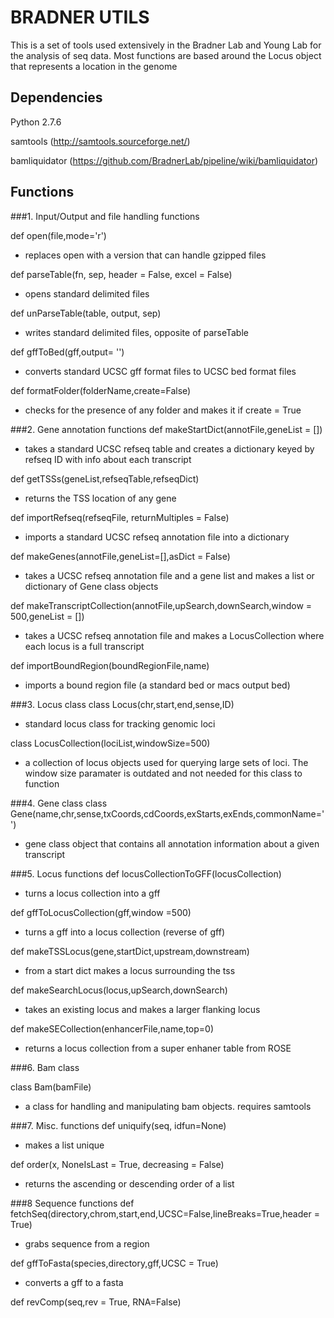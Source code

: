 BRADNER UTILS
================

This is a set of tools used extensively in the Bradner Lab and Young Lab for the analysis of seq data. Most functions are based around the Locus object that represents a location in the genome

Dependencies
-----------------

Python 2.7.6

samtools (http://samtools.sourceforge.net/)

bamliquidator (https://github.com/BradnerLab/pipeline/wiki/bamliquidator)

Functions
-----------------

###1. Input/Output and file handling functions

def open(file,mode='r')

- replaces open with a version that can handle gzipped files

def parseTable(fn, sep, header = False, excel = False)

- opens standard delimited files

def unParseTable(table, output, sep) 

- writes standard delimited files, opposite of parseTable

def gffToBed(gff,output= '')

- converts standard UCSC gff format files to UCSC bed format files

def formatFolder(folderName,create=False)

- checks for the presence of any folder and makes it if create = True

###2. Gene annotation functions
def makeStartDict(annotFile,geneList = [])

- takes a standard UCSC refseq table and creates a dictionary keyed by refseq ID with info about each transcript

def getTSSs(geneList,refseqTable,refseqDict)

- returns the TSS location of any gene

def importRefseq(refseqFile, returnMultiples = False)

- imports a standard UCSC refseq annotation file into a dictionary

def makeGenes(annotFile,geneList=[],asDict = False) 

- takes a UCSC refseq annotation file and a gene list and makes a list or dictionary of Gene class objects

def makeTranscriptCollection(annotFile,upSearch,downSearch,window = 500,geneList = []) 

- takes a UCSC refseq annotation file and makes a LocusCollection where each locus is a full transcript

def importBoundRegion(boundRegionFile,name) 

- imports a bound region file (a standard bed or macs output bed)

###3. Locus class
class Locus(chr,start,end,sense,ID) 

- standard locus class for tracking genomic loci

class LocusCollection(lociList,windowSize=500) 

- a collection of locus objects used for querying large sets of loci. The window size paramater is outdated and not needed for this class to function

###4. Gene class
class Gene(name,chr,sense,txCoords,cdCoords,exStarts,exEnds,commonName='') 

- gene class object that contains all annotation information about a given transcript

###5. Locus functions
def locusCollectionToGFF(locusCollection) 

- turns a locus collection into a gff

def gffToLocusCollection(gff,window =500)

- turns a gff into a locus collection (reverse of gff)

def makeTSSLocus(gene,startDict,upstream,downstream)

- from a start dict makes a locus surrounding the tss

def makeSearchLocus(locus,upSearch,downSearch) 

- takes an existing locus and makes a larger flanking locus

def makeSECollection(enhancerFile,name,top=0)

- returns a locus collection from a super enhaner table from ROSE

###6. Bam class

class Bam(bamFile) 

- a class for handling and manipulating bam objects.  requires samtools

###7. Misc. functions
def uniquify(seq, idfun=None)  

- makes a list unique

def order(x, NoneIsLast = True, decreasing = False) 

- returns the ascending or descending order of a list

###8 Sequence functions
def fetchSeq(directory,chrom,start,end,UCSC=False,lineBreaks=True,header = True) 

- grabs sequence from a region

def gffToFasta(species,directory,gff,UCSC = True)

- converts a gff to a fasta

def revComp(seq,rev = True, RNA=False)